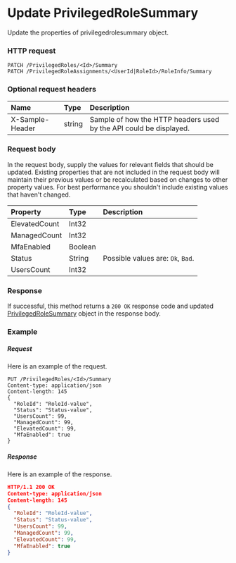 # Update PrivilegedRoleSummary

Update the properties of privilegedrolesummary object.
### HTTP request
```http
PATCH /PrivilegedRoles/<Id>/Summary
PATCH /PrivilegedRoleAssignments/<UserId|RoleId>/RoleInfo/Summary
```
### Optional request headers
| Name       | Type | Description|
|:-----------|:------|:----------|
| X-Sample-Header  | string  | Sample of how the HTTP headers used by the API could be displayed.|

### Request body
In the request body, supply the values for relevant fields that should be updated. Existing properties that are not included in the request body will maintain their previous values or be recalculated based on changes to other property values. For best performance you shouldn't include existing values that haven't changed.

| Property	   | Type	|Description|
|:---------------|:--------|:----------|
|ElevatedCount|Int32||
|ManagedCount|Int32||
|MfaEnabled|Boolean||
|Status|String| Possible values are: `Ok`, `Bad`.|
|UsersCount|Int32||

### Response
If successful, this method returns a `200 OK` response code and updated [PrivilegedRoleSummary](../resources/privilegedrolesummary.md) object in the response body.
### Example
##### Request
Here is an example of the request.
```http
PUT /PrivilegedRoles/<Id>/Summary
Content-type: application/json
Content-length: 145
{
  "RoleId": "RoleId-value",
  "Status": "Status-value",
  "UsersCount": 99,
  "ManagedCount": 99,
  "ElevatedCount": 99,
  "MfaEnabled": true
}
```
##### Response
Here is an example of the response.
```json
HTTP/1.1 200 OK
Content-type: application/json
Content-length: 145
{
  "RoleId": "RoleId-value",
  "Status": "Status-value",
  "UsersCount": 99,
  "ManagedCount": 99,
  "ElevatedCount": 99,
  "MfaEnabled": true
}
```
<!-- uuid: 1b505fe0-7607-4436-8f5c-d0d9af65b489\n2015-10-09 15:13:51 UTC -->